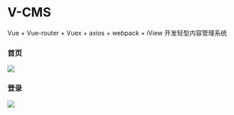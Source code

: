 # V-CMS
Vue + Vue-router + Vuex + axios + webpack + iView 开发轻型内容管理系统

### 首页
![](http://ww1.sinaimg.cn/large/005I1iHwgy1fuev5mn82vj31ew1b84qp.jpg)

### 登录
![](http://ww1.sinaimg.cn/large/005I1iHwgy1fuf4mahawsj31f50o13zf.jpg)
